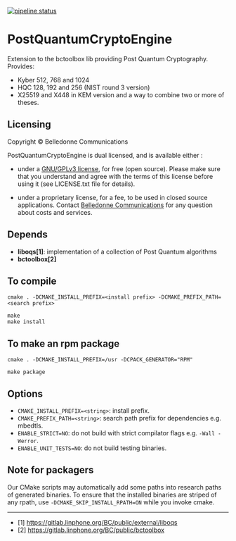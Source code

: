 [![pipeline status](https://gitlab.linphone.org/BC/private/postquantumcryptoengine/badges/master/pipeline.svg)](https://gitlab.linphone.org/BC/private/postquantumcryptoengine/commits/master)

PostQuantumCryptoEngine
=======================

Extension to the bctoolbox lib providing Post Quantum Cryptography.
Provides:
- Kyber 512, 768 and 1024
- HQC 128, 192 and 256 (NIST round 3 version)
- X25519 and X448 in KEM version
and a way to combine two or more of theses.

Licensing
---------

Copyright © Belledonne Communications

PostQuantumCryptoEngine is dual licensed, and is available either :

 - under a [GNU/GPLv3 license](https://www.gnu.org/licenses/gpl-3.0.en.html), for free (open source). Please make sure that you understand and agree with the terms of this license before using it (see LICENSE.txt file for details).

 - under a proprietary license, for a fee, to be used in closed source applications. Contact [Belledonne Communications](https://www.linphone.org/contact) for any question about costs and services.


Depends
-------

- **liboqs[1]**: implementation of a collection of Post Quantum algorithms
- **bctoolbox[2]**


To compile
----------

	cmake . -DCMAKE_INSTALL_PREFIX=<install prefix> -DCMAKE_PREFIX_PATH=<search prefix>

	make
	make install


To make an rpm package
----------------------

	cmake . -DCMAKE_INSTALL_PREFIX=/usr -DCPACK_GENERATOR="RPM"

	make package


Options
-------

- `CMAKE_INSTALL_PREFIX=<string>`: install prefix.
- `CMAKE_PREFIX_PATH=<string>`: search path prefix for dependencies e.g. mbedtls.
- `ENABLE_STRICT=NO`: do not build with strict compilator flags e.g. `-Wall -Werror`.
- `ENABLE_UNIT_TESTS=NO`: do not build testing binaries.



Note for packagers
------------------

Our CMake scripts may automatically add some paths into research paths of generated binaries.
To ensure that the installed binaries are striped of any rpath, use `-DCMAKE_SKIP_INSTALL_RPATH=ON`
while you invoke cmake.

--------------------

- [1] <https://gitlab.linphone.org/BC/public/external/liboqs>
- [2] <https://gitlab.linphone.org/BC/public/bctoolbox>

